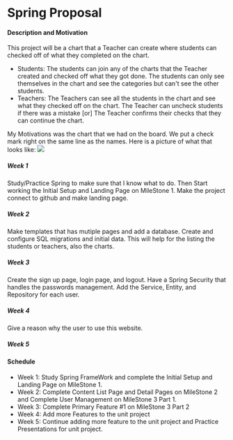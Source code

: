 # Spring Proposal

#### Description and Motivation
This project will be a chart that a Teacher can create where students can checked off of what they completed on the chart. 

- Students:  The students can join any of the charts that the Teacher created and checked off what they got done. The students can only see themselves in the chart and see the categories but can't see the other students.
- Teachers: The Teachers can see all the students in the chart and see what they checked off on the chart. The Teacher can uncheck students if there was a mistake [or] The Teacher confirms their checks that they can continue the chart. 

My Motivations was the chart that we had on the board. We put a check mark right on the same line as the names. Here is a picture of what that looks like: ![](IMG_3302.HEIC)




##### Week 1
Study/Practice Spring to make sure that I know what to do. Then Start working the Initial Setup and Landing Page on MileStone 1. Make the project connect to github and make landing page.
##### Week 2
Make templates that has mutiple pages and add a database. Create and configure SQL migrations and initial data. This will help for the listing the students or teachers, also the charts.
##### Week 3
 Create the sign up page, login page, and logout. Have a Spring Security that handles the passwords management. Add the Service, Entity, and Repository for each user.
##### Week 4
Give a reason why the user to use this website. 
##### Week 5

#### Schedule
- Week 1: Study Spring FrameWork and complete the Initial Setup and Landing Page on MileStone 1. 
- Week 2: Complete Content List Page and Detail Pages on MileStone 2 and Complete User Management on MileStone 3 Part 1. 
- Week 3: Complete Primary Feature #1 on MileStone 3 Part 2
- Week 4: Add more Features to the unit project
- Week 5: Continue adding more feature to the unit project and Practice Presentations for unit project.
